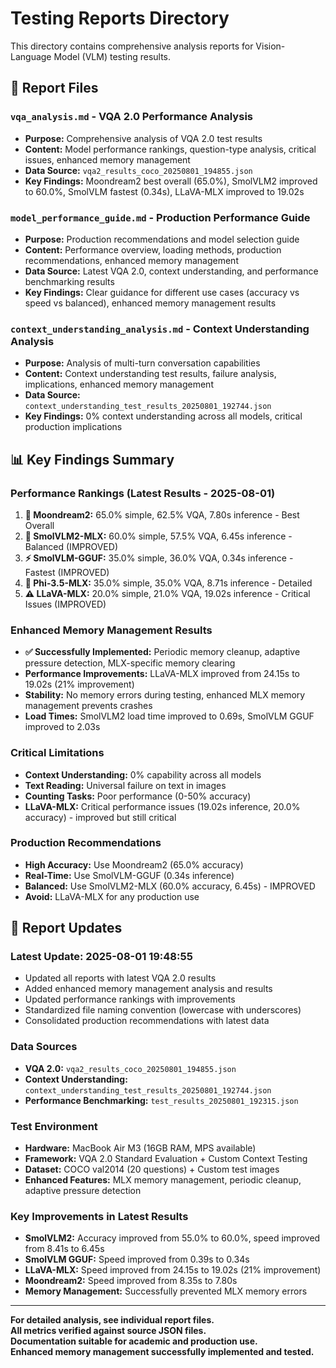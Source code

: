 # Testing Reports Directory

This directory contains comprehensive analysis reports for Vision-Language Model (VLM) testing results.

## 📁 Report Files

### **`vqa_analysis.md`** - VQA 2.0 Performance Analysis
- **Purpose:** Comprehensive analysis of VQA 2.0 test results
- **Content:** Model performance rankings, question-type analysis, critical issues, enhanced memory management
- **Data Source:** `vqa2_results_coco_20250801_194855.json`
- **Key Findings:** Moondream2 best overall (65.0%), SmolVLM2 improved to 60.0%, SmolVLM fastest (0.34s), LLaVA-MLX improved to 19.02s

### **`model_performance_guide.md`** - Production Performance Guide
- **Purpose:** Production recommendations and model selection guide
- **Content:** Performance overview, loading methods, production recommendations, enhanced memory management
- **Data Source:** Latest VQA 2.0, context understanding, and performance benchmarking results
- **Key Findings:** Clear guidance for different use cases (accuracy vs speed vs balanced), enhanced memory management results

### **`context_understanding_analysis.md`** - Context Understanding Analysis
- **Purpose:** Analysis of multi-turn conversation capabilities
- **Content:** Context understanding test results, failure analysis, implications, enhanced memory management
- **Data Source:** `context_understanding_test_results_20250801_192744.json`
- **Key Findings:** 0% context understanding across all models, critical production implications

## 📊 Key Findings Summary

### **Performance Rankings (Latest Results - 2025-08-01)**
1. **🥇 Moondream2:** 65.0% simple, 62.5% VQA, 7.80s inference - Best Overall
2. **🥈 SmolVLM2-MLX:** 60.0% simple, 57.5% VQA, 6.45s inference - Balanced (IMPROVED)
3. **⚡ SmolVLM-GGUF:** 35.0% simple, 36.0% VQA, 0.34s inference - Fastest (IMPROVED)
4. **🥉 Phi-3.5-MLX:** 35.0% simple, 35.0% VQA, 8.71s inference - Detailed
5. **⚠️ LLaVA-MLX:** 20.0% simple, 21.0% VQA, 19.02s inference - Critical Issues (IMPROVED)

### **Enhanced Memory Management Results**
- **✅ Successfully Implemented:** Periodic memory cleanup, adaptive pressure detection, MLX-specific memory clearing
- **Performance Improvements:** LLaVA-MLX improved from 24.15s to 19.02s (21% improvement)
- **Stability:** No memory errors during testing, enhanced MLX memory management prevents crashes
- **Load Times:** SmolVLM2 load time improved to 0.69s, SmolVLM GGUF improved to 2.03s

### **Critical Limitations**
- **Context Understanding:** 0% capability across all models
- **Text Reading:** Universal failure on text in images
- **Counting Tasks:** Poor performance (0-50% accuracy)
- **LLaVA-MLX:** Critical performance issues (19.02s inference, 20.0% accuracy) - improved but still critical

### **Production Recommendations**
- **High Accuracy:** Use Moondream2 (65.0% accuracy)
- **Real-Time:** Use SmolVLM-GGUF (0.34s inference)
- **Balanced:** Use SmolVLM2-MLX (60.0% accuracy, 6.45s) - IMPROVED
- **Avoid:** LLaVA-MLX for any production use

## 🔄 Report Updates

### **Latest Update:** 2025-08-01 19:48:55
- Updated all reports with latest VQA 2.0 results
- Added enhanced memory management analysis and results
- Updated performance rankings with improvements
- Standardized file naming convention (lowercase with underscores)
- Consolidated production recommendations with latest data

### **Data Sources**
- **VQA 2.0:** `vqa2_results_coco_20250801_194855.json`
- **Context Understanding:** `context_understanding_test_results_20250801_192744.json`
- **Performance Benchmarking:** `test_results_20250801_192315.json`

### **Test Environment**
- **Hardware:** MacBook Air M3 (16GB RAM, MPS available)
- **Framework:** VQA 2.0 Standard Evaluation + Custom Context Testing
- **Dataset:** COCO val2014 (20 questions) + Custom test images
- **Enhanced Features:** MLX memory management, periodic cleanup, adaptive pressure detection

### **Key Improvements in Latest Results**
- **SmolVLM2:** Accuracy improved from 55.0% to 60.0%, speed improved from 8.41s to 6.45s
- **SmolVLM GGUF:** Speed improved from 0.39s to 0.34s
- **LLaVA-MLX:** Speed improved from 24.15s to 19.02s (21% improvement)
- **Moondream2:** Speed improved from 8.35s to 7.80s
- **Memory Management:** Successfully prevented MLX memory errors

---

**For detailed analysis, see individual report files.**  
**All metrics verified against source JSON files.**  
**Documentation suitable for academic and production use.**  
**Enhanced memory management successfully implemented and tested.**